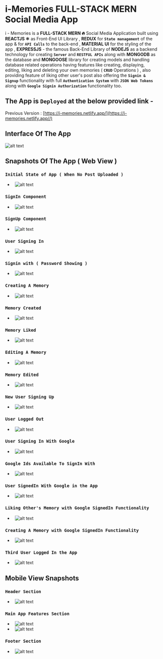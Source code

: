 # i-Memories FULL-STACK MERN Social Media App
i - Memories is a **FULL-STACK MERN 🔥** Social Media Application built using **REACTJS ⚛** as Front-End UI Library , **REDUX** for **`State management`** of the app & for **`API Calls`** to the back-end , **MATERIAL UI** for the styling of the app , **EXPRESSJS** - the famous Back-End Library of **NODEJS**  as a backend technology for creating **`Server`** and **`RESTFUL APIs`** along with **MONGODB** as the database and **MONGOOSE** library for creating models and handling database related operations having features like creating, displaying, editing, liking and deleting your own memories ( **`CRUD`** Operations ) , also providing feature of liking other user's post also offering the **`Signin & Signup`** functionality with full **`Authentication System`** with **`JSON Web Tokens`** along with **`Google Signin Authorization`** functionality too.

## The App is `Deployed` at the below provided link - ##

Previous Version : [https://i-memories.netlify.app/](https://i-memories.netlify.app//)

## Interface Of The App
![alt text](https://github.com/sarwar1227/covid-19-india-statewise/blob/main/src/components/stateWise/outputs/9.gif)

## Snapshots Of The App ( Web View )
### `Initial State of App ( When No Post Uploaded )`
- &nbsp; ![alt text](https://github.com/sarwar1227/i-memories/blob/main/client/outputs/web/1.initial.png?raw=true)
### `SignIn Component`
- &nbsp; ![alt text](https://github.com/sarwar1227/i-memories/blob/main/client/outputs/web/2.login.png?raw=true)
### `SignUp Component`
- &nbsp; ![alt text](https://github.com/sarwar1227/i-memories/blob/main/client/outputs/web/3.signup.png?raw=true)
### `User Signing In`
- &nbsp; ![alt text](https://github.com/sarwar1227/i-memories/blob/main/client/outputs/web/4.logging_in.png?raw=true)
### `Signin with ( Password Showing )`
- &nbsp; ![alt text](https://github.com/sarwar1227/i-memories/blob/main/client/outputs/web/5.loggin_in_password_showing.png?raw=true)
### `Creating A Memory`
- &nbsp; ![alt text](https://github.com/sarwar1227/i-memories/blob/main/client/outputs/web/6.creating_a_memory.png?raw=true)
### `Memory Created`
- &nbsp; ![alt text](https://github.com/sarwar1227/i-memories/blob/main/client/outputs/web/7.memory_created.png?raw=true)
### `Memory Liked`
- &nbsp; ![alt text](https://github.com/sarwar1227/i-memories/blob/main/client/outputs/web/8.memory_liked.png?raw=true)
### `Editing A Memory`
- &nbsp; ![alt text](https://github.com/sarwar1227/i-memories/blob/main/client/outputs/web/9.editing_a_memory.png?raw=true)
### `Memory Edited`
- &nbsp; ![alt text](https://github.com/sarwar1227/i-memories/blob/main/client/outputs/web/10.memory_edited.png?raw=true)
### `New User Signing Up`
- &nbsp; ![alt text](https://github.com/sarwar1227/i-memories/blob/main/client/outputs/web/11.signing_up.png?raw=true)
### `User Logged Out`
- &nbsp; ![alt text](https://github.com/sarwar1227/i-memories/blob/main/client/outputs/web/12.logged_out.png?raw=true)
### `User Signing In With Google`
- &nbsp; ![alt text](https://github.com/sarwar1227/i-memories/blob/main/client/outputs/web/13.login_with_google.png?raw=true)
### `Google Ids Available To SignIn With`
- &nbsp; ![alt text](https://github.com/sarwar1227/i-memories/blob/main/client/outputs/web/14.loggin_in_with_google.png?raw=true)
### `User SignedIn With Google in the App`
- &nbsp; ![alt text](https://github.com/sarwar1227/i-memories/blob/main/client/outputs/web/15.logged_in_with_google.png?raw=true)
### `Liking Other's Memory with Google SignedIn Functionality`
- &nbsp; ![alt text](https://github.com/sarwar1227/i-memories/blob/main/client/outputs/web/16.liking_a_memory_google_logged_in.png?raw=true)
### `Creating A Memory with Google SignedIn Functionality`
- &nbsp; ![alt text](https://github.com/sarwar1227/i-memories/blob/main/client/outputs/web/17.memory_created_google_logged_in.png?raw=true)
### `Third User Logged In the App`
- &nbsp; ![alt text](https://github.com/sarwar1227/i-memories/blob/main/client/outputs/web/18.user_2_memory_liked.png?raw=true)

## Mobile View Snapshots
### `Header Section`
- &nbsp; ![alt text](https://github.com/sarwar1227/covid-19-india-statewise/blob/main/src/components/stateWise/outputs/5.jpg?raw=true)
### `Main App Features Section`
- &nbsp; ![alt text](https://github.com/sarwar1227/covid-19-india-statewise/blob/main/src/components/stateWise/outputs/7.jpg?raw=true)
- &nbsp; ![alt text](https://github.com/sarwar1227/covid-19-india-statewise/blob/main/src/components/stateWise/outputs/8.jpg?raw=true)
### `Footer Section`
- &nbsp; ![alt text](https://github.com/sarwar1227/covid-19-india-statewise/blob/main/src/components/stateWise/outputs/6.jpg?raw=true)
